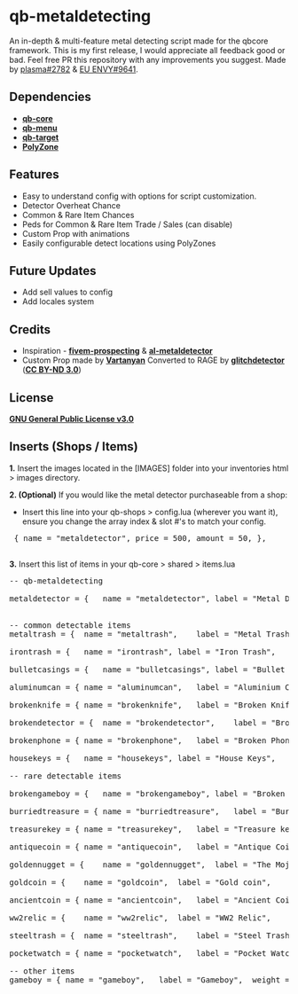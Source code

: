 # qb-metaldetecting
An in-depth & multi-feature metal detecting script made for the qbcore framework.
This is my first release, I would appreciate all feedback good or bad. Feel free PR this repository with any improvements you suggest.
Made by <a href="https://github.com/plasmaFPS">plasma#2782</a> & <a href="https://github.com/euenvy">EU ENVY#9641</a>.


## Dependencies
- <a href="https://github.com/qbcore-framework/qb-core">**qb-core**</a>
- <a href="https://github.com/qbcore-framework/qb-menu">**qb-menu**</a>
- <a href="https://github.com/BerkieBb/qb-target">**qb-target**</a>
- <a href="https://github.com/mkafrin/PolyZone">**PolyZone**</a>

## Features
- Easy to understand config with options for script customization.
- Detector Overheat Chance
- Common & Rare Item Chances
- Peds for Common & Rare Item Trade / Sales (can disable)
- Custom Prop with animations
- Easily configurable detect locations using PolyZones

## Future Updates
- Add sell values to config
- Add locales system

## Credits
- Inspiration - <a href ="https://github.com/glitchdetector/fivem-prospecting">**fivem-prospecting**</a> & <a href ="https://github.com/Alivemonstor/al-metaldetector">**al-metaldetector**</a>
- Custom Prop made by <a href="https://www.turbosquid.com/3d-models/3d-metal-detector/1138741">**Vartanyan**</a> Converted to RAGE by <a href="https://github.com/glitchdetector/">**glitchdetector**</a> (<a href="https://creativecommons.org/licenses/by-nd/3.0/">**CC BY-ND 3.0**</a>)

## License
<a href="https://choosealicense.com/licenses/gpl-3.0/">**GNU General Public License v3.0**</a>

## Inserts (Shops / Items)

**1.** Insert the images located in the [IMAGES] folder into your inventories html > images directory.

**2. (Optional)** If you would like the metal detector purchaseable from a shop: 
- Insert this line into your qb-shops > config.lua (wherever you want it), ensure you change the array index & slot #'s to match your config.

<pre> { name = "metaldetector", price = 500, amount = 50, },
  </pre>

**3.** Insert this list of items in your qb-core > shared > items.lua
<pre>-- qb-metaldetecting 

metaldetector = {   name = "metaldetector", label = "Metal Detector",   weight = 200,   type = "item",  image = "metaldetector.png",    unique = false, useable = true, shouldClose = true, combinable = nil,   description = "Detect Metal beep"},


-- common detectable items
metaltrash = {  name = "metaltrash",    label = "Metal Trash",  weight = 200,   type = "item",  image = "metaltrash.png",   unique = false, useable = false,    shouldClose = false,    combinable = nil,   description = "Trashed Metal"},

irontrash = {   name = "irontrash", label = "Iron Trash",   weight = 200,   type = "item",  image = "irontrash.png",    unique = false, useable = false,    shouldClose = false,    combinable = nil,   description = "Trashed Iron"},

bulletcasings = {   name = "bulletcasings", label = "Bullet Casings",   weight = 200,   type = "item",  image = "bulletcasings.png",    unique = false, useable = false,    shouldClose = false,    combinable = nil,   description = "Bullet Casings"},

aluminumcan = { name = "aluminumcan",   label = "Aluminium Can",    weight = 200,   type = "item",  image = "aluminiumcan.png", unique = false, useable = false,    shouldClose = false,    combinable = nil,   description = "Alumunim Cans"},

brokenknife = { name = "brokenknife",   label = "Broken Knife", weight = 200,   type = "item",  image = "brokenknife.png",  unique = false, useable = false,    shouldClose = false,    combinable = nil,   description     "Rusted Knife"},

brokendetector = {  name = "brokendetector",    label = "Broken Detector",  weight = 200,   type = "item",  image = "brokendetector.png",   unique = false, useable = false,    shouldClose = false,    combinable = nil,   description = "A broken metal detector"},

brokenphone = { name = "brokenphone",   label = "Broken Phone", weight = 200,   type = "item",  image = "brokenphone.png",  unique = false, useable = false,    shouldClose = false,    combinable = nil,   description = "Broken Phone"},

housekeys = {   name = "housekeys", label = "House Keys",   weight = 200,   type = "item",  image = "housekeys.png",    unique = false, useable = false,    shouldClose = false,    combinable = nil,   description = "Random House Keys"},

-- rare detectable items

brokengameboy = {   name = "brokengameboy", label = "Broken Gameboy",   weight = 200,   type = "item",  image = "brokengameboy.png",    unique = false, useable = false,    shouldClose = false,    combinable = nil,   description = "A Broken Gameboy"},

burriedtreasure = { name = "burriedtreasure",   label = "Burried treasure", weight = 200,   type = "item",  image = "burriedtreasure.png",  unique = false, useable = false,    shouldClose = false,    combinable = nil,   description = "Burried Treasure, woah"},

treasurekey = { name = "treasurekey",   label = "Treasure key", weight = 200,   type = "item",  image = "treasurekey.png",  unique = false, useable = false,    shouldClose = false,    combinable = nil,   description = "A key? Maybe for treasure"},

antiquecoin = { name = "antiquecoin",   label = "Antique Coin", weight = 200,   type = "item",  image = "antiquecoin.png",  unique = false, useable = false,    shouldClose = false,    combinable = nil,   description = "This seems old..."},

goldennugget = {    name = "goldennugget",  label = "The Mojave Nugget",    weight = 200,   type = "item",  image = "goldnugget.png",   unique = false, useable = false,    shouldClose = false,    combinable = nil,   description = "This seems valuable, hmm"},

goldcoin = {    name = "goldcoin",  label = "Gold coin",    weight = 200,   type = "item",  image = "goldcoin.png", unique = false, useable = false,    shouldClose = false,    combinable = nil,   description = "o.O GOLD!"},

ancientcoin = { name = "ancientcoin",   label = "Ancient Coin", weight = 200,   type = "item",  image = "aincientcoin.png", unique = false, useable = false,    shouldClose = false,    combinable = nil,   description = "This seems really old and unique."},

ww2relic = {    name = "ww2relic",  label = "WW2 Relic",    weight = 200,   type = "item",  image = "ww2relic.png", unique = false, useable = false,    shouldClose = false,    combinable = nil,   description = "I rememeber this from history class."},

steeltrash = {  name = "steeltrash",    label = "Steel Trash",  weight = 200,   type = "item",  image = "steelcan.png", unique = false, useable = false,    shouldClose = false,    combinable = nil,   description = "A steel can"},

pocketwatch = { name = "pocketwatch",   label = "Pocket Watch", weight = 200,   type = "item",  image = "pocketwatch.png",  unique = false, useable = false,    shouldClose = true, combinable = nil,   description = "A pocket watch"},

-- other items
gameboy = { name = "gameboy",   label = "Gameboy",  weight = 200,   type = "item",  image = "gameboy.png",  unique = false, useable = false,    shouldClose = true, combinable = nil,   description = "A working Gameboy."},
</pre>
